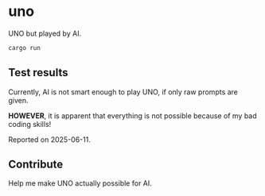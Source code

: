 # uno
UNO but played by AI.

```sh
cargo run
```

## Test results
Currently, AI is not smart enough to play UNO, if only raw prompts are given.

**HOWEVER**, it is apparent that everything is not possible because of my bad coding skills!

Reported on 2025-06-11.

## Contribute
Help me make UNO actually possible for AI.